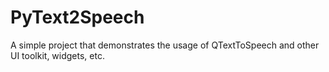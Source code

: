 # PyText2Speech
A simple project that demonstrates the usage of QTextToSpeech and other UI toolkit, widgets, etc.
